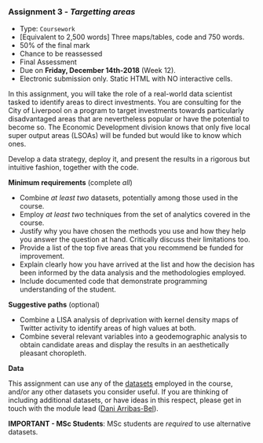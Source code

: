 <a name="task_03"></a>

### **Assignment 3** - *Targetting areas*

* Type: `Coursework`
* [Equivalent to 2,500 words] Three maps/tables, code and 750 words.
* 50% of the final mark
* Chance to be reassessed
* Final Assessment
* Due on **Friday, December 14th-2018** (Week 12).
* Electronic submission only. Static HTML with NO interactive cells.

In this assignment, you will take the role of a real-world data scientist tasked to identify areas to direct investments. You are consulting for the City of Liverpool on a program to target investments towards particularly disadvantaged areas that are nevertheless popular or have the potential to become so. The Economic Development division knows that only five local super output areas (LSOAs) will be funded but would like to know which ones.

Develop a data strategy, deploy it, and present the results in a rigorous but intuitive fashion, together with the code.

**Minimum requirements** (complete *all*)

* Combine *at least two* datasets, potentially among those used in the course.
* Employ *at least two* techniques from the set of analytics covered in the course.
* Justify why you have chosen the methods you use and how they help you answer the question at hand. Critically discuss their limitations too.
* Provide a list of the top five areas that you recommend be funded for improvement.
* Explain clearly how you have arrived at the list and how the decision has been informed by the data analysis and the methodologies employed.
* Include documented code that demonstrate programming understanding of the student.

**Suggestive paths** (optional)

* Combine a LISA analysis of deprivation with kernel density maps of Twitter activity to identify areas of high values at both.
* Combine several relevant variables into a geodemographic analysis to obtain candidate areas and display the results in an aesthetically pleasant choropleth.

**Data**

This assignment can use any of the [datasets]({{site.baseurl}}/datasets.html) employed in the course, and/or any other datasets you consider useful. If you are thinking of including additional datasets, or have ideas in this respect, please get in touch with the module lead ([Dani Arribas-Bel](mailto:D.Arribas-Bel@liverpool.ac.uk)).

**IMPORTANT - MSc Students**: MSc students are *required* to use alternative datasets.

